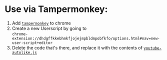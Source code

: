 # Use via Tampermonkey:
1. Add [`tampermonkey`](https://chrome.google.com/webstore/detail/tampermonkey/dhdgffkkebhmkfjojejmpbldmpobfkfo?hl=en) to chrome
2. Create a new Userscript by going to <br>
  `chrome-extension://dhdgffkkebhmkfjojejmpbldmpobfkfo/options.html#nav=new-user-script+editor`
4. Delete the code that's there, and replace it with the contents of [`youtube-autolike.js`](youtube-autolike.js)
